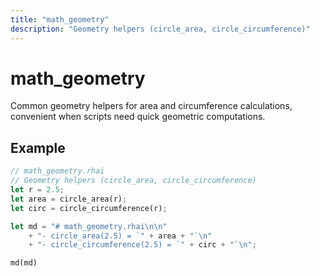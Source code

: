 ```yaml
---
title: "math_geometry"
description: "Geometry helpers (circle_area, circle_circumference)"
---
```


# math_geometry

Common geometry helpers for area and circumference calculations, convenient when scripts need quick geometric computations.

## Example

```rust
// math_geometry.rhai
// Geometry helpers (circle_area, circle_circumference)
let r = 2.5;
let area = circle_area(r);
let circ = circle_circumference(r);

let md = "# math_geometry.rhai\n\n"
    + "- circle_area(2.5) = `" + area + "`\n"
    + "- circle_circumference(2.5) = `" + circ + "`\n";

md(md)
```
